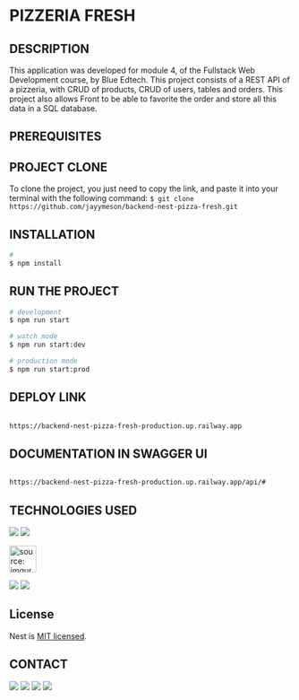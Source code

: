 # PIZZERIA FRESH

## DESCRIPTION

This application was developed for module 4, of the Fullstack Web Development course, by Blue Edtech. This project consists of a REST API of a pizzeria, with CRUD of products, CRUD of users, tables and orders. This project also allows Front to be able to favorite the order and store all this data in a SQL database.

## PREREQUISITES

## PROJECT CLONE

To clone the project, you just need to copy the link, and paste it into your terminal with the following command: `$ git clone https://github.com/jayymeson/backend-nest-pizza-fresh.git`

## INSTALLATION

```bash
#
$ npm install
```

## RUN THE PROJECT

```bash
# development
$ npm run start

# watch mode
$ npm run start:dev

# production mode
$ npm run start:prod
```

## DEPLOY LINK

```bash

https://backend-nest-pizza-fresh-production.up.railway.app
```

## DOCUMENTATION IN SWAGGER UI

```bash

https://backend-nest-pizza-fresh-production.up.railway.app/api/#
```

## TECHNOLOGIES USED

<img src="https://img.icons8.com/fluency/48/000000/node-js.png"/>
<img src="https://img.icons8.com/fluency/48/000000/prism.png"/>

<a href="https://imgur.com/jAmllrW"><img src="https://i.imgur.com/jAmllrW.png" width="48" title="source: imgur.com" /></a>

<img src="https://img.icons8.com/color/48/000000/typescript.png"/>
<img src="https://img.icons8.com/color/48/000000/javascript--v1.png"/>

## License

Nest is [MIT licensed](LICENSE).

## CONTACT

<a href="https://instagram.com/jayymeson" target="_blank"><img src="https://img.shields.io/badge/-Instagram-%23E4405F?style=for-the-badge&logo=instagram&logoColor=white" target="_blank"></a>
<a href="https://www.twitch.tv/jayymeson" target="_blank"><img src="https://img.shields.io/badge/Twitch-9146FF?style=for-the-badge&logo=twitch&logoColor=white" target="_blank"></a>
<a href = "mailto:jaymesonmendes@gmail.com"><img src="https://img.shields.io/badge/-Gmail-%23333?style=for-the-badge&logo=gmail&logoColor=white" target="_blank"></a>
<a href="https://www.linkedin.com/in/jaymesonmendes/" target="_blank"><img src="https://img.shields.io/badge/-LinkedIn-%230077B5?style=for-the-badge&logo=linkedin&logoColor=white" target="_blank"></a>
